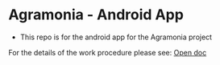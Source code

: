 # Agramonia - Android App

* This repo is for the android app for the Agramonia project

For the details of the work procedure please see:
[Open doc](https://docs.google.com/spreadsheets/d/1jp3gVCc2FdDHQzfGVU1vzPqJ5ZUJBUZaD35rxDdRAm4/edit?usp=sharing)